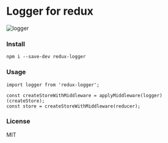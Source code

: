 # Logger for redux

![logger](http://i.imgur.com/qhcz1OD.png)

### Install
`npm i --save-dev redux-logger`

### Usage
```
import logger from 'redux-logger';

const createStoreWithMiddleware = applyMiddleware(logger)(createStore);
const store = createStoreWithMiddleware(reducer);
```

### License
MIT
